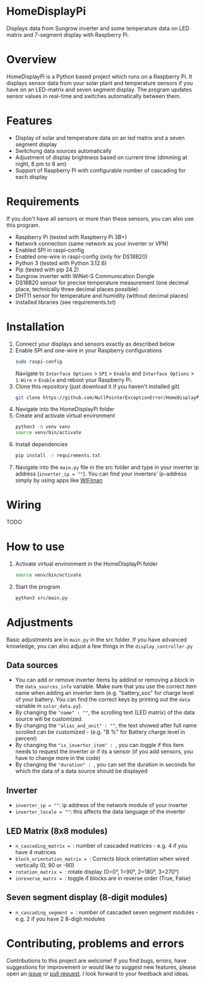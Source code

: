 # HomeDisplayPi
Displays data from Sungrow inverter and some temperature data on LED matrix and 7-segment display with Raspberry Pi.

# Overview
HomeDisplayPi is a Python based project which runs on a Raspberry Pi. It displays sensor data from your solar plant and temperature sensors if you have on an LED-matrix and seven segment display. The program updates sensor values in real-time and switches automatically between them.

# Features
- Display of solar and temperature data on an led matrix and a seven segment display
- Switchung data sources automatically
- Adjustment of display brightness based on current time (dimming at night, 8 pm to 8 am)
- Support of Raspberry Pi with configurable number of cascading for each display

# Requirements
If you don't have all sensors or more than these sensors, you can also use this program.
- Raspberry Pi (tested with Raspberry Pi 3B+)
- Network connection (same network as your inverter or VPN)
- Enabled SPI in raspi-config
- Enabled one-wire in raspi-config (only for DS18B20)
- Python 3 (tested with Python 3.12.6)
- Pip (tested with pip 24.2)
- Sungrow inverter with WiNet-S Communication Dongle
- DS18B20 sensor for precise temperature measurement (one decimal place, technically three decimal places possible)
- DHT11 sensor for temperature and humidity (without decimal places)
- Installed libraries (see requirements.txt)

# Installation
1. Connect your displays and sensors exactly as described below
2. Enable SPI and one-wire in your Raspberry configurations
   ```bash
   sudo raspi-config
   ```
   Navigate to `Interface Options` > `SPI` > `Enable` and `Interface Options` > `1-Wire` > `Enable` and reboot your Raspberry Pi.
3. Clone this repository (just download it if you haven't installed git)
   ```bash
   git clone https://github.com/NullPointerExceptionError/HomeDisplayPi.git
   ```
4. Navigate into the HomeDisplayPi folder
5. Create and activate virtual environment
   ```bash
   python3 -m venv venv
   source venv/bin/activate
   ```
6. Install dependencies
   ```bash
   pip install -r requirements.txt
   ```
7. Navigate into the `main.py` file in the src folder and type in your inverter ip address (`inverter_ip = ""`). You can find your inverters' ip-address simply by using apps like [WIFIman](https://play.google.com/store/apps/details?id=com.ubnt.usurvey&hl=de)

# Wiring
TODO

# How to use
1. Activate virtual environment in the HomeDisplayPi folder
   ```bash
   source venv/bin/activate
   ```
2. Start the program
   ```bash
   python3 src/main.py
   ```

# Adjustments
Basic adjustments are in `main.py` in the src folder. If you have advanced knowledge, you can also adjust a few things in the `display_controller.py`
## Data sources
- You can add or remove inverter items by addind or removing a block in the `data_sources_info` variable. Make sure that you use the correct item name when adding an inverter item (e.g. "battery_soc" for charge level of your battery. You can find the correct keys by printing out the `data` variable in `solar_data.py`).
- By changing the `"name" : ""`, the scrolling text (LED matrix) of the data source will be customized.
- By changing the `"alias_and_unit" : ""`, the text showed after full name scrolled can be customized - (e.g. "B %" for Battery charge level in percent)
- By changing the `"is_inverter_item" : `, you can toggle if this item needs to request the inverter or if its a sensor (if you add sensors, you have to change more in the code)
- By changing the `"duration" : `, you can set the duration in seconds for which the data of a data source should be displayed
## Inverter
- `inverter_ip = ""`: ip address of the network module of your inverter
- `inverter_locale = ""`: this affects the data language of the inverter
## LED Matrix (8x8 modules)
- `n_cascading_matrix = `: number of cascaded matrices - e.g. 4 if you have 4 matrices
- `block_orientation_matrix = `: Corrects block orientation when wired vertically (0, 90 or -90)
- `rotation_matrix = `: rotate display (0=0°, 1=90°, 2=180°, 3=270°)
- `inreverse_matrx = `: toggle if blocks are in reverse order (True, False)
## Seven segment display (8-digit modules)
- `n_cascading_segment = `: number of cascaded seven segment modules - e.g. 2 if you have 2 8-digit modules

# Contributing, problems and errors
Contributions to this project are welcome! If you find bugs, errors, have suggestions for improvement or would like to suggest new features, please open an [issue](https://github.com/NullPointerExceptionError/HomeDisplayPi/issues) or [pull request](https://github.com/NullPointerExceptionError/HomeDisplayPi/pulls). I look forward to your feedback and ideas.
